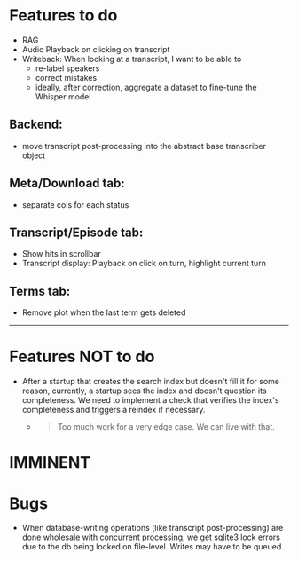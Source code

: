 # Features to do

- RAG
- Audio Playback on clicking on transcript
- Writeback: When looking at a transcript, I want to be able to
  - re-label speakers
  - correct mistakes
  - ideally, after correction, aggregate a dataset to fine-tune the Whisper model

## Backend:

- move transcript post-processing into the abstract base transcriber object

## Meta/Download tab:

- separate cols for each status

## Transcript/Episode tab:

- Show hits in scrollbar
- Transcript display: Playback on click on turn, highlight current turn

## Terms tab:

- Remove plot when the last term gets deleted

---

# Features NOT to do

- After a startup that creates the search index but doesn't fill it for some reason, currently, a startup sees the 
  index and doesn't question its completeness. We need to implement a check that verifies the index's completeness 
  and triggers a reindex if necessary.  
  - > Too much work for a very edge case. We can live with that.
  
# IMMINENT

# Bugs

- When database-writing operations (like transcript post-processing) are done wholesale with concurrent processing, we get sqlite3 lock errors due to the db being locked on file-level. Writes may have to be queued.

